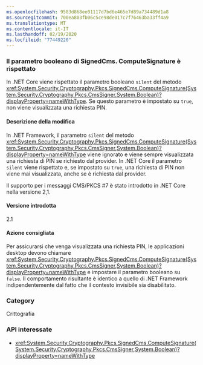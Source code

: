 ```yaml
---
ms.openlocfilehash: 9583d868ee01117d7bd6e465e7d89a734489d1a8
ms.sourcegitcommit: 700ea803fb06c5ce98de017c7f76463ba33ff4a9
ms.translationtype: MT
ms.contentlocale: it-IT
ms.lasthandoff: 02/19/2020
ms.locfileid: "77449220"
---
```

### <a name="boolean-parameter-of-signedcmscomputesignature-is-respected"></a>Il parametro booleano di SignedCms. ComputeSignature è rispettato

In .NET Core viene rispettato il parametro booleano `silent` del metodo <xref:System.Security.Cryptography.Pkcs.SignedCms.ComputeSignature(System.Security.Cryptography.Pkcs.CmsSigner,System.Boolean)?displayProperty=nameWithType>. Se questo parametro è impostato su `true`, non viene visualizzata una richiesta PIN.

#### <a name="change-description"></a>Descrizione della modifica

In .NET Framework, il parametro `silent` del metodo <xref:System.Security.Cryptography.Pkcs.SignedCms.ComputeSignature(System.Security.Cryptography.Pkcs.CmsSigner,System.Boolean)?displayProperty=nameWithType> viene ignorato e viene sempre visualizzata una richiesta di PIN se richiesto dal provider. In .NET Core il parametro `silent` viene rispettato e, se impostato su `true`, una richiesta di PIN non viene mai visualizzata, anche se è richiesta dal provider.

Il supporto per i messaggi CMS/PKCS #7 è stato introdotto in .NET Core nella versione 2,1.

#### <a name="version-introduced"></a>Versione introdotta

2.1

#### <a name="recommended-action"></a>Azione consigliata

Per assicurarsi che venga visualizzata una richiesta PIN, le applicazioni desktop devono chiamare <xref:System.Security.Cryptography.Pkcs.SignedCms.ComputeSignature(System.Security.Cryptography.Pkcs.CmsSigner,System.Boolean)?displayProperty=nameWithType> e impostare il parametro booleano su `false`. Il comportamento risultante è identico a quello di .NET Framework indipendentemente dal fatto che il contesto invisibile sia disabilitato.

### <a name="category"></a>Category

Crittografia

### <a name="affected-apis"></a>API interessate

- <xref:System.Security.Cryptography.Pkcs.SignedCms.ComputeSignature(System.Security.Cryptography.Pkcs.CmsSigner,System.Boolean)?displayProperty=nameWithType>

<!--

### Affected APIs

- `M:System.Security.Cryptography.Pkcs.SignedCms.ComputeSignature(System.Security.Cryptography.Pkcs.CmsSigner,System.Boolean)`

-->
